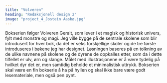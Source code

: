 ```yaml
---
title: "Volveren"
heading: "Redaksjonell design 2"
image: "project_4_Jostein Aasbø.jpg"
---
```


Bokserien følger Volveren Geralt, som lever i et magisk og historisk univers, fylt med monstre og magi. Jeg ville bygge på de sentrale skolene som blir introdusert for hver bok, da det er seks forskjellige skoler og de tre første introduseres i bøkene jeg har designet. Løsningen baseres på en tolkning av de ulike navnene på skolene og de dyrene de oppkalles etter, som da i dette tilfellet er ulv, ørn og slange. Målet med illustrasjonene er å være tydelig på hvilket dyr det er, men samtidig beholde et minimalistisk uttrykk. Bokserien skal være en fin bokserie å ha på hyllen og skal ikke bare være godt lesemateriale, men også pen pynt.
